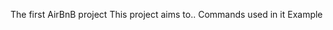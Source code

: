 The first AirBnB project
This project aims to..<to be written later>
Commands used in it
	<to be written later>
Example
	<to be written later>
